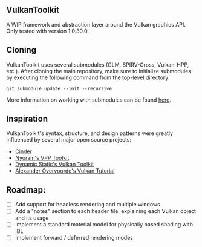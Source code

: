 ## VulkanToolkit

A WIP framework and abstraction layer around the Vulkan graphics API. Only tested with version 1.0.30.0.

## Cloning

VulkanToolkit uses several submodules (GLM, SPIRV-Cross, Vulkan-HPP, etc.). After cloning the main
repository, make sure to initialize submodules by executing the following command from the top-level
directory:

`git submodule update --init --recursive`

More information on working with submodules can be found [here](https://github.com/blog/2104-working-with-submodules).

## Inspiration

VulkanToolkit's syntax, structure, and design patterns were greatly influenced by several major
open source projects:

- [Cinder](https://github.com/cinder/Cinder)
- [Nyorain's VPP Toolkit](https://github.com/nyorain/vpp)
- [Dynamic Static's Vulkan Toolkit](https://github.com/DynamicStatic/Dynamic_Static_Graphics)
- [Alexander Overvoorde's Vulkan Tutorial](https://vulkan-tutorial.com/)

## Roadmap:

- [ ] Add support for headless rendering and multiple windows
- [ ] Add a "notes" section to each header file, explaining each Vulkan object and its usage
- [ ] Implement a standard material model for physically based shading with IBL
- [ ] Implement forward / deferred rendering modes
